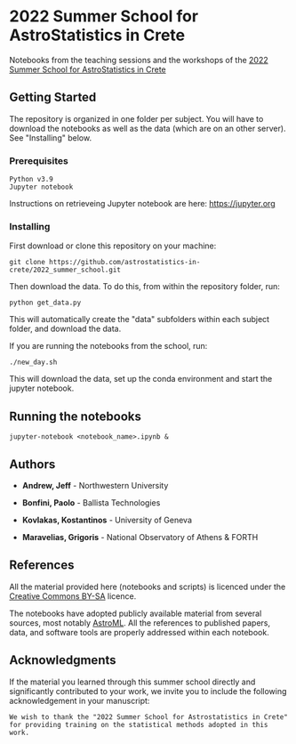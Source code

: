 # 2022 Summer School for AstroStatistics in Crete

Notebooks from the teaching sessions and the workshops of the
[2022 Summer School for AstroStatistics in Crete](
https://astro.physics.uoc.gr/Conferences/Astrostatistics_School_Crete_2022)

## Getting Started

The repository is organized in one folder per subject.
You will have to download the notebooks as well as the data
(which are on an other server).
See "Installing" below.

### Prerequisites 

```
Python v3.9
Jupyter notebook
```
Instructions on retrieveing Jupyter notebook are here: https://jupyter.org

### Installing

First download or clone this repository on your machine:

```
git clone https://github.com/astrostatistics-in-crete/2022_summer_school.git
```

Then download the data. 
To do this, from within the repository folder, run:

```
python get_data.py
```
This will automatically create the "data" subfolders within each 
subject folder, and download the data.

If you are running the notebooks from the school, run:

```
./new_day.sh
```

This will download the data, set up the conda environment and
start the jupyter notebook. 

## Running the notebooks

```
jupyter-notebook <notebook_name>.ipynb &
```
## Authors

* **Andrew, Jeff** - Northwestern University

* **Bonfini, Paolo** - Ballista Technologies

* **Kovlakas, Kostantinos** - University of Geneva

* **Maravelias, Grigoris** - National Observatory of Athens & FORTH

## References

All the material provided here (notebooks and scripts) is licenced
under the [Creative Commons BY-SA](https://creativecommons.org/licenses/by-sa/3.0/)
licence.

The notebooks have adopted publicly available material from
several sources, most notably [AstroML](http://www.astroml.org).
All the references to published papers, data, and software tools are
properly addressed within each notebook.


## Acknowledgments

If the material you learned through this summer school directly
and significantly contributed to your work, we invite you to
include the following acknowledgement in your manuscript:

```
We wish to thank the "2022 Summer School for Astrostatistics in Crete" for providing training on the statistical methods adopted in this work.
```
